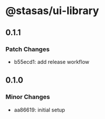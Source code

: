 # @stasas/ui-library

## 0.1.1

### Patch Changes

- b55ecd1: add release workflow

## 0.1.0

### Minor Changes

- aa86619: initial setup
